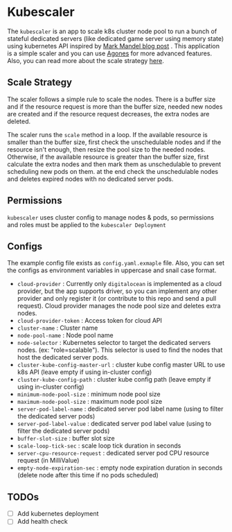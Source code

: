 # Kubescaler
The `kubescaler` is an app to scale k8s cluster node pool to run a bunch of stateful dedicated servers (like dedicated game server using memory state) using kubernetes API inspired by [Mark Mandel blog post](https://www.compoundtheory.com/scaling-dedicated-game-servers-with-kubernetes-part-3-scaling-up-nodes/) . This application is a simple scaler and you can use [Agones](https://agones.dev/site/) for more advanced features. Also, you can read more about the scale strategy [here](https://dev.to/theredrad/kubernetes-scaler-for-dedicated-stateful-servers-26cf).

## Scale Strategy
The scaler follows a simple rule to scale the nodes. There is a buffer size and if the resource request is more than the buffer size, needed new nodes are created and if the resource request decreases, the extra nodes are deleted.

The scaler runs the `scale` method in a loop. If the available resource is smaller than the buffer size, first check the unschedulable nodes and if the resource isn't enough, then resize the pool size to the needed nodes. Otherwise, if the available resource is greater than the buffer size, first calculate the extra nodes and then mark them as unschedulable to prevent scheduling new pods on them. at the end check the unschedulable nodes and deletes expired nodes with no dedicated server pods.

## Permissions
`kubescaler` uses cluster config to manage nodes & pods, so permissions and roles must be applied to the  `kubescaler Deployment`

## Configs
The example config file exists as `config.yaml.exmaple` file. Also, you can set the configs as environment variables in uppercase and snail case format.

* `cloud-provider` : Currently only `digitalocean` is implemented as a cloud provider, but the app supports driver, so you can implement any other provider and only register it (or contribute to this repo and send a pull request). Cloud provider manages the node pool size and deletes extra nodes.
* `cloud-provider-token` : Access token for cloud API
* `cluster-name` : Cluster name
* `node-pool-name` : Node pool name
* `node-selector` : Kubernetes selector to target the dedicated servers nodes. (ex: "role=scalable"). This selector is used to find the nodes that host the dedicated server pods.
* `cluster-kube-config-master-url` : cluster kube config master URL to use k8s API (leave empty if using in-cluster config)
* `cluster-kube-config-path` :  cluster kube config path (leave empty if using in-cluster config)
* `minimum-node-pool-size` : minimum node pool size  
* `maximum-node-pool-size` : maximum node pool size  
* `server-pod-label-name` : dedicated server pod label name  (using to filter the dedicated server pods)
* `server-pod-label-value` : dedicated server pod label value   (using to filter the dedicated server pods)
* `buffer-slot-size` : buffer slot size
* `scale-loop-tick-sec` : scale loop tick duration in seconds 
* `server-cpu-resource-request` : dedicated server pod CPU resource request (in MilliValue)  
* `empty-node-expiration-sec` : empty node expiration duration in seconds (delete node after this time if no pods scheduled)


## TODOs
* [ ] Add kubernetes deployment
* [ ] Add health check
